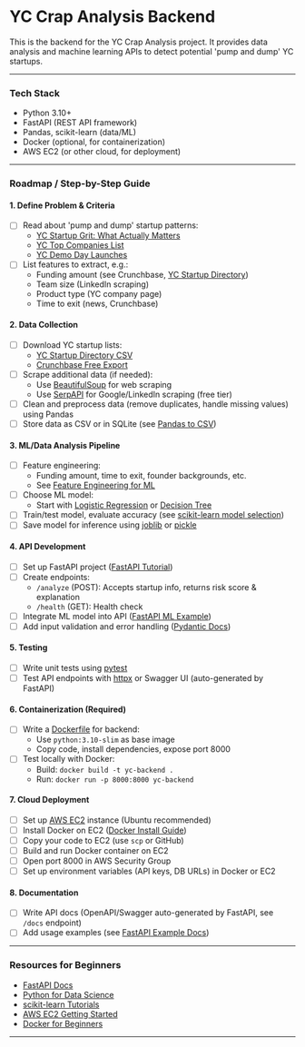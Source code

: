 # YC Crap Analysis Backend

This is the backend for the YC Crap Analysis project. It provides data analysis and machine learning APIs to detect potential 'pump and dump' YC startups.

---

### Tech Stack
- Python 3.10+
- FastAPI (REST API framework)
- Pandas, scikit-learn (data/ML)
- Docker (optional, for containerization)
- AWS EC2 (or other cloud, for deployment)

---

### Roadmap / Step-by-Step Guide

#### 1. Define Problem & Criteria
- [ ] Read about 'pump and dump' startup patterns:
	- [YC Startup Grit: What Actually Matters](https://www.ycombinator.com/library/4A-what-makes-a-successful-yc-startup)
	- [YC Top Companies List](https://www.ycombinator.com/topcompanies)
	- [YC Demo Day Launches](https://www.ycombinator.com/launches)
- [ ] List features to extract, e.g.:
	- Funding amount (see Crunchbase, [YC Startup Directory](https://www.ycombinator.com/companies))
	- Team size (LinkedIn scraping)
	- Product type (YC company page)
	- Time to exit (news, Crunchbase)

#### 2. Data Collection
- [ ] Download YC startup lists:
	- [YC Startup Directory CSV](https://www.ycombinator.com/companies/export)
	- [Crunchbase Free Export](https://data.crunchbase.com/docs/using-the-crunchbase-dataset)
- [ ] Scrape additional data (if needed):
	- Use [BeautifulSoup](https://realpython.com/beautiful-soup-web-scraper-python/) for web scraping
	- Use [SerpAPI](https://serpapi.com/) for Google/LinkedIn scraping (free tier)
- [ ] Clean and preprocess data (remove duplicates, handle missing values) using Pandas
- [ ] Store data as CSV or in SQLite (see [Pandas to CSV](https://pandas.pydata.org/docs/reference/api/pandas.DataFrame.to_csv.html))

#### 3. ML/Data Analysis Pipeline
- [ ] Feature engineering:
	- Funding amount, time to exit, founder backgrounds, etc.
	- See [Feature Engineering for ML](https://machinelearningmastery.com/discover-feature-engineering-how-to-engineer-features-and-how-to-get-good-at-it/)
- [ ] Choose ML model:
	- Start with [Logistic Regression](https://scikit-learn.org/stable/modules/generated/sklearn.linear_model.LogisticRegression.html) or [Decision Tree](https://scikit-learn.org/stable/modules/tree.html)
- [ ] Train/test model, evaluate accuracy (see [scikit-learn model selection](https://scikit-learn.org/stable/model_selection.html))
- [ ] Save model for inference using [joblib](https://joblib.readthedocs.io/en/latest/) or [pickle](https://docs.python.org/3/library/pickle.html)

#### 4. API Development
- [ ] Set up FastAPI project ([FastAPI Tutorial](https://fastapi.tiangolo.com/tutorial/))
- [ ] Create endpoints:
	- `/analyze` (POST): Accepts startup info, returns risk score & explanation
	- `/health` (GET): Health check
- [ ] Integrate ML model into API ([FastAPI ML Example](https://towardsdatascience.com/deploying-machine-learning-models-as-apis-with-fastapi-5e6c4f7e5aea))
- [ ] Add input validation and error handling ([Pydantic Docs](https://docs.pydantic.dev/))

#### 5. Testing
- [ ] Write unit tests using [pytest](https://docs.pytest.org/en/7.1.x/)
- [ ] Test API endpoints with [httpx](https://www.python-httpx.org/) or Swagger UI (auto-generated by FastAPI)

#### 6. Containerization (Required)
- [ ] Write a [Dockerfile](https://fastapi.tiangolo.com/deployment/docker/) for backend:
	- Use `python:3.10-slim` as base image
	- Copy code, install dependencies, expose port 8000
- [ ] Test locally with Docker:
	- Build: `docker build -t yc-backend .`
	- Run: `docker run -p 8000:8000 yc-backend`

#### 7. Cloud Deployment
- [ ] Set up [AWS EC2](https://docs.aws.amazon.com/AWSEC2/latest/UserGuide/EC2_GetStarted.html) instance (Ubuntu recommended)
- [ ] Install Docker on EC2 ([Docker Install Guide](https://docs.docker.com/engine/install/ubuntu/))
- [ ] Copy your code to EC2 (use `scp` or GitHub)
- [ ] Build and run Docker container on EC2
- [ ] Open port 8000 in AWS Security Group
- [ ] Set up environment variables (API keys, DB URLs) in Docker or EC2

#### 8. Documentation
- [ ] Write API docs (OpenAPI/Swagger auto-generated by FastAPI, see `/docs` endpoint)
- [ ] Add usage examples (see [FastAPI Example Docs](https://fastapi.tiangolo.com/tutorial/first-steps/))

---

### Resources for Beginners
- [FastAPI Docs](https://fastapi.tiangolo.com/)
- [Python for Data Science](https://www.datacamp.com/)
- [scikit-learn Tutorials](https://scikit-learn.org/stable/tutorial/index.html)
- [AWS EC2 Getting Started](https://docs.aws.amazon.com/AWSEC2/latest/UserGuide/EC2_GetStarted.html)
- [Docker for Beginners](https://docs.docker.com/get-started/)

---


